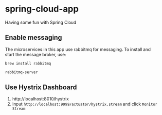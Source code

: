# spring-cloud-app
Having some fun with Spring Cloud

## Enable messaging

The microservices in this app use rabbitmq for messaging. To install and start the message broker, use:
```sh
brew install rabbitmq

rabbitmq-server
```

## Use Hystrix Dashboard
1. http://localhost:8010/hystrix
2. Input `http://localhost:9999/actuator/hystrix.stream` and click `Monitor Stream`
